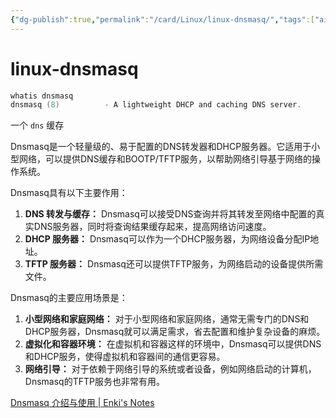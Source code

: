 ```yaml
---
{"dg-publish":true,"permalink":"/card/Linux/linux-dnsmasq/","tags":["aigc"],"noteIcon":"2","created":"2021-08-15T12:01:14+08:00","updated":"2024-10-21T16:52:22+08:00"}
---
```



# linux-dnsmasq

```Go
whatis dnsmasq
dnsmasq (8)          - A lightweight DHCP and caching DNS server.
```

一个 `dns` 缓存

Dnsmasq是一个轻量级的、易于配置的DNS转发器和DHCP服务器。它适用于小型网络，可以提供DNS缓存和BOOTP/TFTP服务，以帮助网络引导基于网络的操作系统。

Dnsmasq具有以下主要作用：
1. **DNS 转发与缓存：** Dnsmasq可以接受DNS查询并将其转发至网络中配置的真实DNS服务器，同时将查询结果缓存起来，提高网络访问速度。
2. **DHCP 服务器：** Dnsmasq可以作为一个DHCP服务器，为网络设备分配IP地址。
3. **TFTP 服务器：** Dnsmasq还可以提供TFTP服务，为网络启动的设备提供所需文件。

Dnsmasq的主要应用场景是：
1. **小型网络和家庭网络：** 对于小型网络和家庭网络，通常无需专门的DNS和DHCP服务器，Dnsmasq就可以满足需求，省去配置和维护复杂设备的麻烦。
2. **虚拟化和容器环境：** 在虚拟机和容器这样的环境中，Dnsmasq可以提供DNS和DHCP服务，使得虚拟机和容器间的通信更容易。
3. **网络引导：** 对于依赖于网络引导的系统或者设备，例如网络启动的计算机，Dnsmasq的TFTP服务也非常有用。

[Dnsmasq 介绍与使用 | Enki's Notes](http://www.enkichen.com/2017/05/23/dnsmasq-introduce/)
